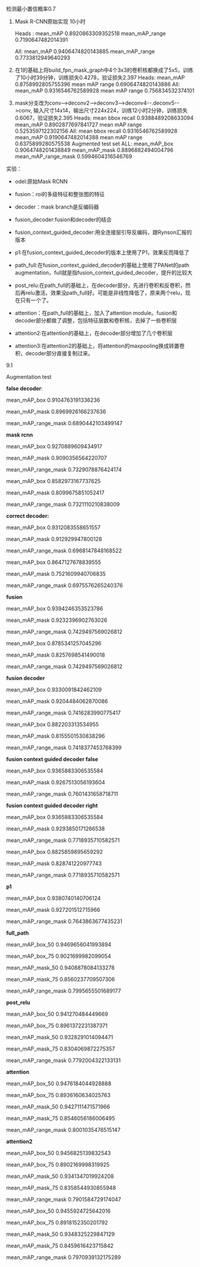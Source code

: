 检测最小置信概率0.7
1. Mask R-CNN原始实现 10小时

    Heads : mean_mAP 0.8920863309352518 mean_mAP_range 0.7190647482014391

    All: mean_mAP 0.9406474820143885 mean_mAP_range 0.7733812949640293

2. 在1的基础上将build_fpn_mask_graph中4个3x3的卷积核都换成了5x5，训练了10小时39分钟，训练损失0.4278，验证损失2.397
    Heads:
    mean_mAP             0.8758992805755396 
    mean mAP range       0.6906474820143886
    All:
    mean_mAP             0.9316546762589928 
    mean mAP range       0.756834532374101
3. mask分支改为conv-->deconv2-->deconv3-->deconv4--.deconv5-->conv, 输入尺寸14x14，输出尺寸224x224，训练12小时2分钟，训练损失0.6067，验证损失2.395
    Heads:
    mean bbox recall     0.9388489208633094 
    mean_mAP             0.8902877697841727 
    mean mAP range       0.5253597122302156
    All:
    mean bbox recall     0.9316546762589928 
    mean_mAP             0.9190647482014388 
    mean mAP range       0.6375899280575538
    Augmented test set ALL:
    mean_mAP_box         0.9064748201438849 
    mean_mAP_mask        0.8896882494004796 
    mean_mAP_range_mask  0.5994604316546769
    
实验：

- odel:原始Mask RCNN

- fusion：roi的多级特征和整张图的特征

- decoder：mask branch是反编码器

- fusion_decoder:fusion和decoder的结合

- fusion_context_guided_decoder:用全连接层引导反编码，跟Rynson汇报的版本

- p1:在fusion_context_guided_decoder的版本上使用了P1，效果反而降低了

- path_full:在fusion_context_guided_decoder的基础上使用了PANet的path augmentation，full就是指fusion_context_guided_decoder，提升的比较大

- post_relu:在path_full的基础上，在decoder部分，先进行卷积和反卷积，然后再relu激活。效果没path_full好。可能是非线性降低了，原来两个relu，现在只有一个了。

- attention：在path_full的基础上，加入了attention module。fusion和decoder部分都做了调整，包括特征层数和卷积核，去掉了一些卷积层

- attention2:在attention的基础上，在decoder部分增加了几个卷积层

- attention3:在attention2的基础上，将attention的maxpooling换成转置卷积，decoder部分直接复制过来。

9.1

Augmentation test

**false decoder**:

mean_mAP_box         0.9104763191336236 

mean_mAP_mask        0.8969926166237636 

mean_mAP_range_mask  0.6890442103499147

**mask rcnn**

mean_mAP_box         0.9270889609434917 

mean_mAP_mask        0.9090356564220707 

mean_mAP_range_mask  0.7329078876424174

mean_mAP_box         0.8582973167737625 

mean_mAP_mask        0.8099675851052417 

mean_mAP_range_mask  0.7321110210838009

**correct decoder:**

mean_mAP_box         0.9312083558651557 

mean_mAP_mask        0.912929947800128 

mean_mAP_range_mask  0.6968147848168522

mean_mAP_box         0.8647127678839555
 
mean_mAP_mask        0.7521609940706835 

mean_mAP_range_mask  0.6975576265240376

**fusion**

mean_mAP_box         0.9394246353523786 

mean_mAP_mask        0.9232396902763026 

mean_mAP_range_mask  0.7429497569026812

mean_mAP_box         0.8785341257045296 

mean_mAP_mask        0.8257698541490018 

mean_mAP_range_mask  0.7429497569026812

**fusion decoder**

mean_mAP_box         0.9330091842462109 

mean_mAP_mask        0.9204484062870086
 
mean_mAP_range_mask  0.7416283990775417

mean_mAP_box         0.882203313534955 

mean_mAP_mask        0.8155501530838296 

mean_mAP_range_mask  0.7418377453768399

**fusion context guided decoder false**

mean_mAP_box         0.9365883306535584 

mean_mAP_mask        0.9267513056193604 

mean_mAP_range_mask  0.7601431658718711

**fusion context guided decoder right**

mean_mAP_box         0.9365883306535584 

mean_mAP_mask        0.9293850171266538 

mean_mAP_range_mask  0.7718935710582571

mean_mAP_box         0.8825859895659292 

mean_mAP_mask        0.828741220977743 

mean_mAP_range_mask  0.7718935710582571

**p1**

mean_mAP_box         0.9380740140706124 

mean_mAP_mask        0.927201512715966 

mean_mAP_range_mask  0.7643863677435231

**full_path**

mean_mAP_box_50      0.9469656041993894 

mean_mAP_box_75      0.9021699982099054 

mean_mAP_mask_50     0.9408878084133278 

mean_mAP_mask_75     0.8560237709507306 

mean_mAP_range_mask  0.7995655501689177

**post_relu**

mean_mAP_box_50      0.941270484449669 

mean_mAP_box_75      0.8961372231387371 

mean_mAP_mask_50     0.9328291014094471 

mean_mAP_mask_75     0.8304069872275357 

mean_mAP_range_mask  0.7792004322133131

**attention**

mean_mAP_box_50      0.9476184044928888 

mean_mAP_box_75      0.8936160634025763 

mean_mAP_mask_50     0.9427111471571966 

mean_mAP_mask_75     0.8546056186006495 

mean_mAP_range_mask  0.8001035476515147

**attention2**

mean_mAP_box_50      0.9456825139832543 

mean_mAP_box_75      0.8902169998319925 

mean_mAP_mask_50     0.9341347019924208 

mean_mAP_mask_75     0.8358544930855948 

mean_mAP_range_mask  0.7901584729174047

mean_mAP_box_50      0.9455924725642016 

mean_mAP_box_75      0.8918152350201792 

mean_mAP_mask_50     0.9348325229847129 

mean_mAP_mask_75     0.8459616423715842 

mean_mAP_range_mask  0.7970939132175289